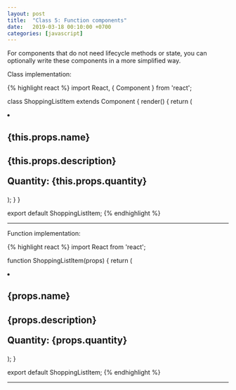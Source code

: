 ```yaml
---
layout: post
title:  "Class 5: Function components"
date:   2019-03-18 00:10:00 +0700
categories: [javascript]
---
```


For components that do not need lifecycle methods or state, you can optionally write these components in a more simplified way. 

Class implementation:

{% highlight react %}
import React, { Component } from 'react';

class ShoppingListItem extends Component {
    render() {
        return (
            <li>
                <h2>{this.props.name}<h2>
                <p>{this.props.description}</p>
                <p>Quantity: {this.props.quantity}</p>
            </li>
        );
    }
}

export default ShoppingListItem;
{% endhighlight %}

---

Function implementation:

{% highlight react %}
import React from 'react';

function ShoppingListItem(props) {
    return (
        <li>
            <h2>{props.name}<h2>
            <p>{props.description}</p>
            <p>Quantity: {props.quantity}</p>
        </li>
    );
}

export default ShoppingListItem;
{% endhighlight %}

---
